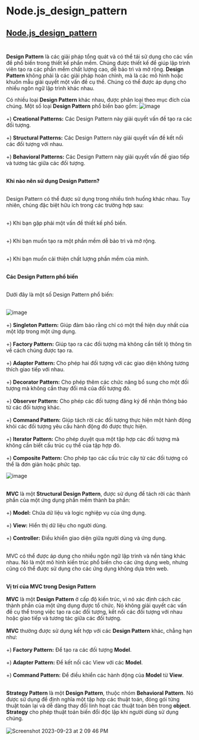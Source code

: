 # Node.js_design_pattern
##  [Node.js_design_pattern](https://stackoverflow.com/questions/32510232/node-js-design-pattern) <br><br>
**Design Pattern** là các giải pháp tổng quát và có thể tái sử dụng cho các vấn đề phổ biến trong thiết kế phần mềm. Chúng được thiết kế để giúp lập trình viên tạo ra các phần mềm chất lượng cao, dễ bảo trì và mở rộng.
**Design Pattern** không phải là các giải pháp hoàn chỉnh, mà là các mô hình hoặc khuôn mẫu giải quyết một vấn đề cụ thể. Chúng có thể được áp dụng cho nhiều ngôn ngữ lập trình khác nhau.

Có nhiều loại **Design Pattern** khác nhau, được phân loại theo mục đích của chúng. Một số loại **Design Pattern** phổ biến bao gồm:
![image](https://github.com/Experimenters1/Node.js_design_pattern/assets/64000769/1e2551fe-e8f3-454c-bf40-97a8ca0e8771) <br><br>
+) **Creational Patterns:**  Các Design Pattern này giải quyết vấn đề tạo ra các đối tượng. <br><br>
+) **Structural Patterns:** Các Design Pattern này giải quyết vấn đề kết nối các đối tượng với nhau. <br><br>
+) **Behavioral Patterns:** Các Design Pattern này giải quyết vấn đề giao tiếp và tương tác giữa các đối tượng. <br><br>

**Khi nào nên sử dụng Design Pattern?** <br><br>

Design Pattern có thể được sử dụng trong nhiều tình huống khác nhau. Tuy nhiên, chúng đặc biệt hữu ích trong các trường hợp sau: <br><br>

+) Khi bạn gặp phải một vấn đề thiết kế phổ biến. <br><br>

+) Khi bạn muốn tạo ra một phần mềm dễ bảo trì và mở rộng. <br><br>

+) Khi bạn muốn cải thiện chất lượng phần mềm của mình. <br><br>

**Các Design Pattern phổ biến** <br><br>

Dưới đây là một số Design Pattern phổ biến: <br><br>

![image](https://github.com/Experimenters1/Node.js_design_pattern/assets/64000769/428e0b19-5158-4cd3-945f-55db450fed50) <br><br>
+) **Singleton Pattern:** Giúp đảm bảo rằng chỉ có một thể hiện duy nhất của một lớp trong một ứng dụng. <br><br>
+) **Factory Pattern:** Giúp tạo ra các đối tượng mà không cần tiết lộ thông tin về cách chúng được tạo ra. <br><br>
+) **Adapter Pattern:** Cho phép hai đối tượng với các giao diện không tương thích giao tiếp với nhau. <br><br>
+) **Decorator Pattern:** Cho phép thêm các chức năng bổ sung cho một đối tượng mà không cần thay đổi mã của đối tượng đó. <br><br>
+) **Observer Pattern:** Cho phép các đối tượng đăng ký để nhận thông báo từ các đối tượng khác. <br><br>
+) **Command Pattern:** Giúp tách rời các đối tượng thực hiện một hành động khỏi các đối tượng yêu cầu hành động đó được thực hiện. <br><br>
+) **Iterator Pattern:** Cho phép duyệt qua một tập hợp các đối tượng mà không cần biết cấu trúc cụ thể của tập hợp đó.<br><br>
+) **Composite Pattern:** Cho phép tạo các cấu trúc cây từ các đối tượng có thể là đơn giản hoặc phức tạp.

![image](https://github.com/Experimenters1/Node.js_design_pattern/assets/64000769/5e9531bc-a778-407c-97b4-61eacdd49d3b) <br><br>

**MVC** là một **Structural Design Pattern**, được sử dụng để tách rời các thành phần của một ứng dụng phần mềm thành ba phần: <br><br>
+) **Model:** Chứa dữ liệu và logic nghiệp vụ của ứng dụng. <br><br>
+) **View:** Hiển thị dữ liệu cho người dùng. <br><br>
+) **Controller:** Điều khiển giao diện giữa người dùng và ứng dụng. <br><br>

MVC có thể được áp dụng cho nhiều ngôn ngữ lập trình và nền tảng khác nhau. Nó là một mô hình kiến trúc phổ biến cho các ứng dụng web, nhưng cũng có thể được sử dụng cho các ứng dụng không dựa trên web.<br><br>

**Vị trí của MVC trong Design Pattern**<br><br>
**MVC** là một **Design Pattern** ở cấp độ kiến trúc, vì nó xác định cách các thành phần của một ứng dụng được tổ chức. Nó không giải quyết các vấn đề cụ thể trong việc tạo ra các đối tượng, kết nối các đối tượng với nhau hoặc giao tiếp và tương tác giữa các đối tượng.<br><br>
**MVC** thường được sử dụng kết hợp với các **Design Pattern** khác, chẳng hạn như:<br><br>
+) **Factory Pattern:** Để tạo ra các đối tượng **Model**.<br><br>
+) **Adapter Pattern:** Để kết nối các View với các **Model**.<br><br>
+) **Command Pattern:** Để điều khiển các hành động của **Model** từ **View**.<br><br>

**Strategy Pattern** là một **Design Pattern**, thuộc nhóm **Behavioral Pattern**. Nó được sử dụng để định nghĩa một tập hợp các thuật toán, đóng gói từng thuật toán lại và dễ dàng thay đổi linh hoạt các thuật toán bên trong **object**. **Strategy** cho phép thuật toán biến đổi độc lập khi người dùng sử dụng chúng.<br><br>
![Screenshot 2023-09-23 at 2 09 46 PM](https://github.com/Experimenters1/Node.js_design_pattern/assets/64000769/cdc4594e-778d-4663-993b-b91267aac4ed)

